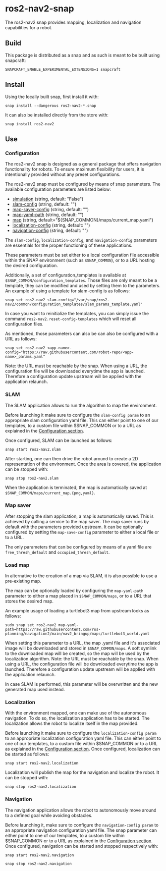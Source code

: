 # ros2-nav2-snap

The ros2-nav2 snap provides mapping, localization and navigation capabilities for a robot.

## Build

This package is distributed as a snap and as such is meant to be built using snapcraft:

`SNAPCRAFT_ENABLE_EXPERIMENTAL_EXTENSIONS=1 snapcraft`

## Install

Using the locally built snap, first install it with:

`snap install --dangerous ros2-nav2-*.snap`

It can also be installed directly from the store with:

`snap install ros2-nav2`

## Use

### Configuration

The ros2-nav2 snap is designed as a general package that offers navigation functionality for robots.
To ensure maximum flexibility for users, it is intentionally provided without any preset configurations.

The ros2-nav2 snap must be configured by means of snap parameters.
The available configuration parameters are listed below:

- [simulation](https://github.com/ubuntu-robotics/ros2-nav2-snap/blob/main/snap/hooks/install#L10) (string, default: "False")
- [slam-config](https://github.com/ubuntu-robotics/ros2-nav2-snap/blob/main/snap/hooks/install#L11) (string, default: "")
- [map-saver-config](https://github.com/ubuntu-robotics/ros2-nav2-snap/blob/main/snap/hooks/install#L16) (string, default: "")
- [map-yaml-path](https://github.com/ubuntu-robotics/ros2-nav2-snap/blob/main/snap/hooks/install#L15) (string, default: "")
- [map](https://github.com/ubuntu-robotics/ros2-nav2-snap/blob/main/snap/hooks/install#L14) (string, default="${SNAP_COMMON}/maps/current_map.yaml")
- [localization-config](https://github.com/ubuntu-robotics/ros2-nav2-snap/blob/main/snap/hooks/install#L13) (string, default: "")
- [navigation-config](https://github.com/ubuntu-robotics/ros2-nav2-snap/blob/main/snap/hooks/install#L12) (string, default: "")

The `slam-config`, `localization-config`, and `navigation-config` parameters are essentials for the proper functioning of these applications.

These parameters must be set either to a local configuration file accessible within the SNAP environment (such as `$SNAP_COMMON`), or to a URL hosting the desired configuration.

Additionally, a set of configuration_templates is available at `$SNAP_COMMON/configuration_templates`. Those files are only meant to be a template, they can be modified and used by setting them to the parameters.
An example of using a template for slam-config is as follows:

`snap set ros2-nav2 slam-config="/var/snap/ros2-nav2/common/configuration_templates/slam_params_template.yaml"`

In case you want to reinitialize the templates, you can simply issue the command `ros2-nav2.reset-config-templates` which will reset all configuration files.

As mentioned, those parameters can also be can also be configured with a URL as follows:

`snap set ros2-nav2 <app-name>-config="https://raw.githubusercontent.com/robot-repo/<app-name>_params.yaml"`

Note: the URL must be reachable by the snap. When using a URL, the configuration file will be downloaded everytime the app is launched. Therefore a configuration update upstream will be applied with the application relaunch.

### SLAM

The SLAM application allows to run the algorithm to map the environment.

Before launching it make sure to configure the `slam-config param` to an appropriate slam configuration yaml file.
This can either point to one of our templates, to a custom file within $SNAP_COMMON or to a URL as explained in the [Configuration section](#configuration).

Once configured, SLAM can be launched as follows:

`snap start ros2-nav2.slam`

After starting, one can then drive the robot around to create a 2D representation of the environment.
Once the area is covered, the application can be stopped with:

`snap stop ros2-nav2.slam`

When the application is terminated, the map is automatically saved at `$SNAP_COMMON/maps/current_map.{png,yaml}`.

### Map saver

After stopping the slam application, a map is automatically saved. This is achieved by calling a service to the map saver.
The map saver runs by default with the parameters provided upstream.
It can be optionally configured by setting the `map-save-config` parameter to either a local file or to a URL.

The only parameters that can be configured by means of a yaml file are `free_thresh_default` and `occupied_thresh_default`.

### Load map

In alternative to the creation of a map via SLAM, it is also possible to use a pre-existing map.

The map can be optionally loaded by configuring the `map-yaml-path` parameter to either a map placed in `$SNAP_COMMON/maps`, or to a URL that stores the desired map.

An example usage of loading a turtlebot3 map from upstream looks as follows:

`sudo snap set ros2-nav2 map-yaml-path=https://raw.githubusercontent.com/ros-planning/navigation2/main/nav2_bringup/maps/turtlebot3_world.yaml`

When setting this parameter to a URL, the map .yaml file and it's associated image will be downloaded and stored in `$SNAP_COMMON/maps`.
A soft symlink to the downloaded map will be created, so the map will be used by the localization algorithm.
Note: the URL must be reachable by the snap. When using a URL, the configuration file will be downloaded everytime the app is launched. Therefore a configuration update upstream will be applied with the application relaunch.

In case SLAM is performed, this parameter will be overwritten and the new generated map used instead.

### Localization

With the environment mapped, one can make use of the autonomous navigation.
To do so, the localization application has to be started. The localization allows the robot to localize itself in the map provided.

Before launching it make sure to configure the `localization-config param` to an appropriate localization configuration yaml file.
This can either point to one of our templates, to a custom file within $SNAP_COMMON or to a URL as explained in the [Configuration section](#configuration).
Once configured, localization can be started as follows:

`snap start ros2-nav2.localization`

Localization will publish the map for the navigation and localize the robot. It can be stopped with:

`snap stop ros2-nav2.localization`

### Navigation

The navigation application allows the robot to autonomously move around to a defined goal while avoiding obstacles.

Before launching it,  make sure to configure the `navigation-config param` to an appropriate navigation configuration yaml file. The snap parameter can either point to one of our templates, to a custom file within $SNAP_COMMON or to a URL as explained in the [Configuration section](#configuration).
Once configured, navigation can be started and stopped respectively with:

`snap start ros2-nav2.navigation`

`snap stop ros2-nav2.navigation`
